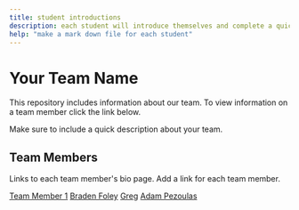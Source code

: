 ```yaml
---
title: student introductions
description: each student will introduce themselves and complete a quick bio
help: "make a mark down file for each student"
---
```


# Your Team Name

This repository includes information about our team. To view information on a team member click the link below.

Make sure to include a quick description about your team.

## Team Members

Links to each team member's bio page. Add a link for each team member.


[Team Member 1](/member1.md)
[Braden Foley](/Braden.md)
[Greg](/Greg.md)
[Adam Pezoulas](/Adam.md)
